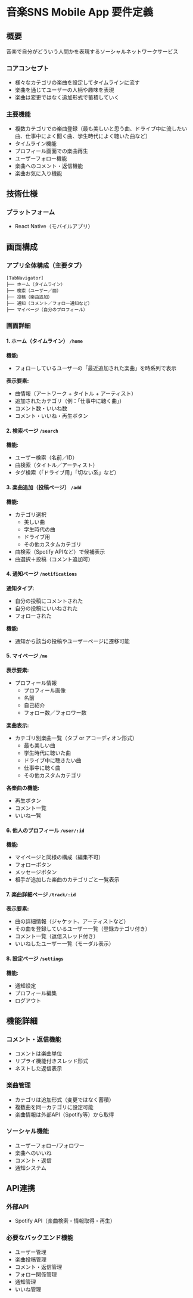 # 音楽SNS Mobile App 要件定義

## 概要

音楽で自分がどういう人間かを表現するソーシャルネットワークサービス

### コアコンセプト
- 様々なカテゴリの楽曲を設定してタイムラインに流す
- 楽曲を通じてユーザーの人柄や趣味を表現
- 楽曲は変更ではなく追加形式で蓄積していく

### 主要機能
- 複数カテゴリでの楽曲登録（最も美しいと思う曲、ドライブ中に流したい曲、仕事中によく聞く曲、学生時代によく聴いた曲など）
- タイムライン機能
- プロフィール画面での楽曲再生
- ユーザーフォロー機能
- 楽曲へのコメント・返信機能
- 楽曲お気に入り機能

## 技術仕様

### プラットフォーム
- React Native（モバイルアプリ）

## 画面構成

### アプリ全体構成（主要タブ）

```
[TabNavigator]
├── ホーム（タイムライン）
├── 検索（ユーザー／曲）
├── 投稿（楽曲追加）
├── 通知（コメント／フォロー通知など）
├── マイページ（自分のプロフィール）
```

### 画面詳細

#### 1. ホーム（タイムライン） `/home`

**機能:**
- フォローしているユーザーの「最近追加された楽曲」を時系列で表示

**表示要素:**
- 曲情報（アートワーク + タイトル + アーティスト）
- 追加されたカテゴリ（例：「仕事中に聴く曲」）
- コメント数・いいね数
- コメント・いいね・再生ボタン

#### 2. 検索ページ `/search`

**機能:**
- ユーザー検索（名前／ID）
- 曲検索（タイトル／アーティスト）
- タグ検索（「ドライブ用」「切ない系」など）

#### 3. 楽曲追加（投稿ページ） `/add`

**機能:**
- カテゴリ選択
  - 美しい曲
  - 学生時代の曲
  - ドライブ用
  - その他カスタムカテゴリ
- 曲検索（Spotify APIなど）で候補表示
- 曲選択＋投稿（コメント追加可）

#### 4. 通知ページ `/notifications`

**通知タイプ:**
- 自分の投稿にコメントされた
- 自分の投稿にいいねされた
- フォローされた

**機能:**
- 通知から該当の投稿やユーザーページに遷移可能

#### 5. マイページ `/me`

**表示要素:**
- プロフィール情報
  - プロフィール画像
  - 名前
  - 自己紹介
  - フォロー数／フォロワー数

**楽曲表示:**
- カテゴリ別楽曲一覧（タブ or アコーディオン形式）
  - 最も美しい曲
  - 学生時代に聴いた曲
  - ドライブ中に聴きたい曲
  - 仕事中に聴く曲
  - その他カスタムカテゴリ

**各楽曲の機能:**
- 再生ボタン
- コメント一覧
- いいね一覧

#### 6. 他人のプロフィール `/user/:id`

**機能:**
- マイページと同様の構成（編集不可）
- フォローボタン
- メッセージボタン
- 相手が追加した楽曲のカテゴリごと一覧表示

#### 7. 楽曲詳細ページ `/track/:id`

**表示要素:**
- 曲の詳細情報（ジャケット、アーティストなど）
- その曲を登録しているユーザー一覧（登録カテゴリ付き）
- コメント一覧（返信スレッド付き）
- いいねしたユーザー一覧（モーダル表示）

#### 8. 設定ページ `/settings`

**機能:**
- 通知設定
- プロフィール編集
- ログアウト

## 機能詳細

### コメント・返信機能
- コメントは楽曲単位
- リプライ機能付きスレッド形式
- ネストした返信表示

### 楽曲管理
- カテゴリは追加形式（変更ではなく蓄積）
- 複数曲を同一カテゴリに設定可能
- 楽曲情報は外部API（Spotify等）から取得

### ソーシャル機能
- ユーザーフォロー/フォロワー
- 楽曲へのいいね
- コメント・返信
- 通知システム

## API連携

### 外部API
- Spotify API（楽曲検索・情報取得・再生）

### 必要なバックエンド機能
- ユーザー管理
- 楽曲投稿管理
- コメント・返信管理
- フォロー関係管理
- 通知管理
- いいね管理